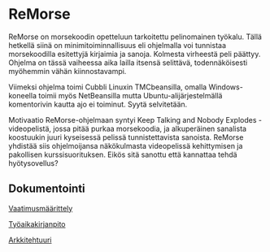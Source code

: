 # ReMorse

ReMorse on morsekoodin opetteluun tarkoitettu pelinomainen työkalu. Tällä hetkellä siinä on minimitoiminnallisuus 
eli ohjelmalla voi tunnistaa morsekoodilla esitettyjä kirjaimia ja sanoja. Kolmesta virheestä peli päättyy. Ohjelma on tässä vaiheessa aika lailla itsensä selittävä, todennäköisesti myöhemmin vähän kiinnostavampi. 

Viimeksi ohjelma toimi Cubbli Linuxin TMCbeansilla, omalla Windows-koneella toimii myös NetBeansilla mutta Ubuntu-alijärjestelmällä komentorivin kautta ajo ei toiminut. Syytä selvitetään.

Motivaatio ReMorse-ohjelmaan syntyi Keep Talking and Nobody Explodes -videopelistä, jossa pitää purkaa 
morsekoodia, ja alkuperäinen sanalista koostuukin juuri kyseisessä pelissä tunnistettavista sanoista.
ReMorse yhdistää siis ohjelmoijansa näkökulmasta videopelissä kehittymisen ja pakollisen kurssisuorituksen. 
Eikös sitä sanottu että kannattaa tehdä hyötysovellus? 

## Dokumentointi

[Vaatimusmäärittely](https://github.com/Salm1ac/ot-harjoitustyo/blob/master/dokumentaatio/vaatimusmaarittely.md)

[Työaikakirjanpito](https://github.com/Salm1ac/ot-harjoitustyo/blob/master/dokumentaatio/tuntikirjanpito.md)

[Arkkitehtuuri](https://github.com/Salm1ac/ot-harjoitustyo/blob/master/dokumentaatio/arkkitehtuuri.md)
